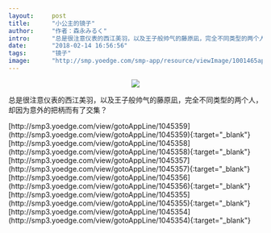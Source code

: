 ```yaml
---
layout:     post
title:      "小公主的镜子"
author:     "作者：森永みるく"
intro:      "总是很注意仪表的西江美羽，以及王子般帅气的藤原凪，完全不同类型的两个人，却因为意外的把柄而有了交集？"
date:       "2018-02-14 16:56:56"
tags:       "镜子"
image:      "http://smp.yoedge.com/smp-app/resource/viewImage/1001465appline.png"
---
```

<div style="text-align: center">
<p><img src="http://smp.yoedge.com/smp-app/resource/viewImage/1001465appline.png"/></p>
</div>
<p class="post-meta">
<span>总是很注意仪表的西江美羽，以及王子般帅气的藤原凪，完全不同类型的两个人，却因为意外的把柄而有了交集？</span>
</p>
[http://smp3.yoedge.com/view/gotoAppLine/1045359](http://smp3.yoedge.com/view/gotoAppLine/1045359){:target="_blank"}
[http://smp3.yoedge.com/view/gotoAppLine/1045358](http://smp3.yoedge.com/view/gotoAppLine/1045358){:target="_blank"}
[http://smp3.yoedge.com/view/gotoAppLine/1045357](http://smp3.yoedge.com/view/gotoAppLine/1045357){:target="_blank"}
[http://smp3.yoedge.com/view/gotoAppLine/1045356](http://smp3.yoedge.com/view/gotoAppLine/1045356){:target="_blank"}
[http://smp3.yoedge.com/view/gotoAppLine/1045355](http://smp3.yoedge.com/view/gotoAppLine/1045355){:target="_blank"}
[http://smp3.yoedge.com/view/gotoAppLine/1045354](http://smp3.yoedge.com/view/gotoAppLine/1045354){:target="_blank"}



